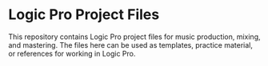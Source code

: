 # Logic Pro Project Files

This repository contains Logic Pro project files for music production, mixing, and mastering. The files here can be used as templates, practice material, or references for working in Logic Pro.
